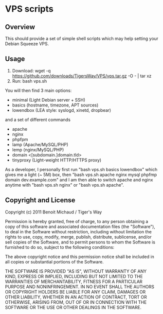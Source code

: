 # VPS scripts

## Overview

This should provide a set of simple shell scripts which may help setting your
Debian Squeeze VPS.

## Usage

1. Download: wget -q https://github.com/downloads/TigersWay/VPS/vps.tar.gz -O - | tar xz
2. Run: bash vps.sh

You will then find 3 main options:

- minimal (Light Debian server + SSH)
- basics (hostname, timezone, APT sources)
- lowendbox (LEA style: syslogd, xinetd, dropbear)

and a set of different commands

- apache
- nginx
- phpfpm
- lamp (Apache/MySQL/PHP)
- lemp (nginx/MySQL/PHP)
- domain <[subdomain.]domain.tld>
- tinyproxy (Light-weight HTTP/HTTPS proxy)

As a developer, I personally first run "bash vps.sh basics lowendbox" which gives me a light (~ 5M) box, then "bash vps.sh apache nginx mysql phpfmp domain dev.example.com" and I am then able to switch apache and nginx anytime with "bash vps.sh nginx" or "bash vps.sh apache".

## Copyright and License

Copyright (c) 2011 Benoit Michaud / Tiger's Way

Permission is hereby granted, free of charge, to any person obtaining a copy
of this software and associated documentation files (the "Software"), to deal
in the Software without restriction, including without limitation the rights
to use, copy, modify, merge, publish, distribute, sublicense, and/or sell
copies of the Software, and to permit persons to whom the Software is
furnished to do so, subject to the following conditions:

The above copyright notice and this permission notice shall be included in
all copies or substantial portions of the Software.

THE SOFTWARE IS PROVIDED "AS IS", WITHOUT WARRANTY OF ANY KIND, EXPRESS OR
IMPLIED, INCLUDING BUT NOT LIMITED TO THE WARRANTIES OF MERCHANTABILITY,
FITNESS FOR A PARTICULAR PURPOSE AND NONINFRINGEMENT. IN NO EVENT SHALL THE
AUTHORS OR COPYRIGHT HOLDERS BE LIABLE FOR ANY CLAIM, DAMAGES OR OTHER
LIABILITY, WHETHER IN AN ACTION OF CONTRACT, TORT OR OTHERWISE, ARISING FROM,
OUT OF OR IN CONNECTION WITH THE SOFTWARE OR THE USE OR OTHER DEALINGS IN
THE SOFTWARE.
